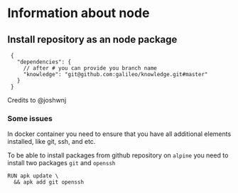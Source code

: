 # Information about node

## Install repository as an node package

```
 {
   "dependencies": {
     // after # you can provide you branch name
     "knowledge": "git@github.com:galileo/knowledge.git#master"
   }
 }
```
Credits to @joshwnj

### Some issues

In docker container you need to ensure that you have all additional elements
installed, like git, ssh, and etc.

To be able to install packages from github repository on `alpine` you need to install two packages `git` and `openssh`

```
RUN apk update \
  && apk add git openssh
```
